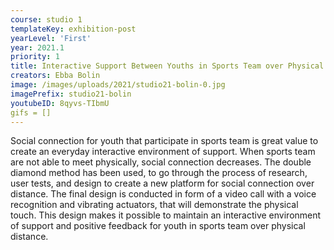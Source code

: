 ```yaml
---
course: studio 1
templateKey: exhibition-post
yearLevel: 'First'
year: 2021.1
priority: 1
title: Interactive Support Between Youths in Sports Team over Physical Distance
creators: Ebba Bolin
image: /images/uploads/2021/studio21-bolin-0.jpg
imagePrefix: studio21-bolin
youtubeID: 8qyvs-TIbmU
gifs = []
---
```


Social connection for youth that participate in sports team is great value to create an everyday interactive environment of support. When sports team are not able to meet physically, social connection decreases. The double diamond method has been used, to go through the process of research, user tests, and design to create a new platform for social connection over distance. The final design is conducted in form of a video call with a voice recognition and vibrating actuators, that will demonstrate the physical touch. This design makes it possible to maintain an interactive environment of support and positive feedback for youth in sports team over physical distance.
